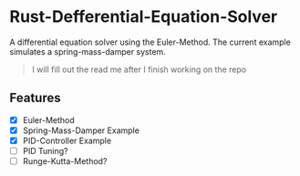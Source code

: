 # Rust-Defferential-Equation-Solver
A differential equation solver using the Euler-Method. The current example simulates a spring-mass-damper system.

> I will fill out the read me after I finish working on the repo

## Features
- [x] Euler-Method
- [x] Spring-Mass-Damper Example
- [x] PID-Controller Example
- [ ] PID Tuning?
- [ ] Runge-Kutta-Method?